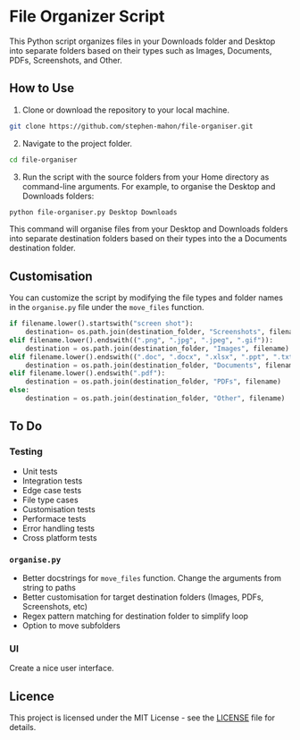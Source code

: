 # File Organizer Script

This Python script organizes files in your Downloads folder and Desktop into separate folders based on their types such as Images, Documents, PDFs, Screenshots, and Other.

## How to Use

1. Clone or download the repository to your local machine.

```bash
git clone https://github.com/stephen-mahon/file-organiser.git
```

2. Navigate to the project folder.

```bash
cd file-organiser
```

3. Run the script with the source folders from your Home directory as command-line arguments. For example, to organise the Desktop and Downloads folders:

```bash
python file-organiser.py Desktop Downloads
```

This command will organise files from your Desktop and Downloads folders into separate destination folders based on their types into the a Documents destination folder.

## Customisation

You can customize the script by modifying the file types and folder names in the `organise.py` file under the `move_files` function.

```python
if filename.lower().startswith("screen shot"):
    destination= os.path.join(destination_folder, "Screenshots", filename)
elif filename.lower().endswith((".png", ".jpg", ".jpeg", ".gif")):
    destination = os.path.join(destination_folder, "Images", filename)
elif filename.lower().endswith((".doc", ".docx", ".xlsx", ".ppt", ".txt")):
    destination = os.path.join(destination_folder, "Documents", filename)
elif filename.lower().endswith(".pdf"):
    destination = os.path.join(destination_folder, "PDFs", filename)
else:
    destination = os.path.join(destination_folder, "Other", filename)
```

## To Do

### Testing

- Unit tests
- Integration tests
- Edge case tests
- File type cases
- Customisation tests
- Performace tests
- Error handling tests
- Cross platform tests

### `organise.py`

- Better docstrings for `move_files` function. Change the arguments from string to paths
- Better customisation for target destination folders (Images, PDFs, Screenshots, etc)
- Regex pattern matching for destination folder to simplify loop
- Option to move subfolders

### UI

Create a nice user interface.

## Licence

This project is licensed under the MIT License - see the [LICENSE](./LICENSE) file for details.
